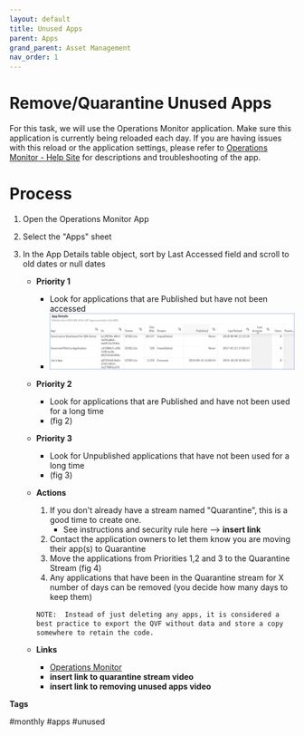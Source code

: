 ```yaml
---
layout: default
title: Unused Apps
parent: Apps
grand_parent: Asset Management
nav_order: 1
---
```


# Remove/Quarantine Unused Apps

For this task, we will use the Operations Monitor application.   Make sure this application is currently being reloaded each day. If you are having issues with this reload or the application settings, please refer to [Operations Monitor - Help Site](https://help.qlik.com/en-US/sense-admin/Subsystems/DeployAdministerQSE/Content/Sense_DeployAdminister/QSEoW/Administer_QSEoW/Monitoring_QSEoW/Operations-monitor-app.htm) for descriptions and troubleshooting of the app.			

# Process
1. Open the Operations Monitor App
2. Select the "Apps" sheet
3. In the App Details table object, sort by Last Accessed field and scroll to old dates or null dates 

    - **Priority 1**
        - Look for applications that are Published but have not been accessed
        - ![fig_1.png](images/fig_1.png)
    - **Priority 2**
        - Look for applications that are Published and have not been used for a long time
        - (fig 2)
    - **Priority 3**	
        - Look for Unpublished applications that have not been used for a long time
        - (fig 3)
		
    - **Actions**
    	
        1. If you don't already have a stream named "Quarantine", this is a good time to create one. 
            - See instructions and security rule here --> **insert link**
        2. Contact the application owners to let them know you are moving their app(s) to Quarantine	
	    3. Move the applications from Priorities 1,2 and 3 to the Quarantine Stream (fig 4)	
	    4. Any applications that have been in the Quarantine stream for X number of days can be removed (you decide how many days to keep them)
	    
	   ```
	   NOTE:  Instead of just deleting any apps, it is considered a best practice to export the QVF without data and store a copy somewhere to retain the code.
	   ```
	   
    - **Links**
        - [Operations Monitor](https://help.qlik.com/en-US/sense-admin/Subsystems/DeployAdministerQSE/Content/Sense_DeployAdminister/QSEoW/Administer_QSEoW/Monitoring_QSEoW/Operations-monitor-app.htm)
        - **insert link to quarantine stream video**
        - **insert link to removing unused apps video**

  
  **Tags**
  
  #monthly #apps #unused
